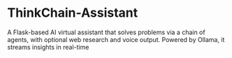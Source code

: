 # ThinkChain-Assistant
A Flask-based AI virtual assistant that solves problems via a chain of agents, with optional web research and voice output. Powered by Ollama, it streams insights in real-time
